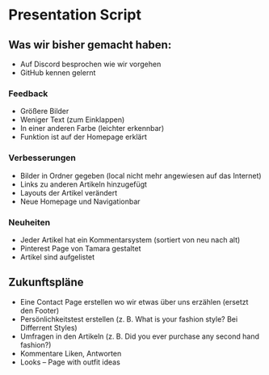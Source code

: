 # Presentation Script

## Was wir bisher gemacht haben:
*	Auf Discord besprochen wie wir vorgehen
*	GitHub kennen gelernt

### Feedback
*	Größere Bilder
*	Weniger Text (zum Einklappen)
*	In einer anderen Farbe (leichter erkennbar)
*	Funktion ist auf der Homepage erklärt

### Verbesserungen
*	Bilder in Ordner gegeben (local nicht mehr angewiesen auf das Internet)
*	Links zu anderen Artikeln hinzugefügt
*	Layouts der Artikel verändert
*	Neue Homepage und Navigationbar

### Neuheiten
*	Jeder Artikel hat ein Kommentarsystem (sortiert von neu nach alt)
*	Pinterest Page von Tamara gestaltet
* Artikel sind aufgelistet 

## Zukunftspläne
*	Eine Contact Page erstellen wo wir etwas über uns erzählen (ersetzt den Footer)
*	Persönlichkeitstest erstellen (z. B. What is your fashion style? Bei Differrent Styles)
*	Umfragen in den Artikeln (z. B. Did you ever purchase any second hand fashion?)
*	Kommentare Liken, Antworten
*	Looks – Page with outfit ideas
